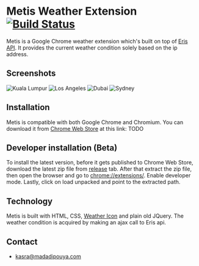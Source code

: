 # Metis Weather Extension [![Build Status](https://api.travis-ci.org/kasramp/weather-extension.svg?branch=master)](https://travis-ci.org/kasramp/weather-extension)

Metis is a Google Chrome weather extension which's built on top of [Eris API](http://eris.madadipouya.com/). It provides the current weather condition solely based on the ip address. 


## Screenshots 
![Kuala Lumpur](https://user-images.githubusercontent.com/4501120/57571299-73a2f600-740c-11e9-8d31-23c5b1ecac09.jpg)
![Los Angeles](https://user-images.githubusercontent.com/4501120/57571326-d72d2380-740c-11e9-9623-fa4db36a1507.jpg)
![Dubai](https://user-images.githubusercontent.com/4501120/57571263-f081a000-740b-11e9-9a89-d754a3e86918.jpg)
![Sydney](https://user-images.githubusercontent.com/4501120/57571264-f1b2cd00-740b-11e9-854d-a1a58d80c5cf.jpg)


## Installation

Metis is compatible with both Google Chrome and Chromium. You can download it from [Chrome Web Store](https://chrome.google.com/webstore/category/extensions) at this link: TODO

## Developer installation (Beta)

To install the latest version, before it gets published to Chrome Web Store, download the latest zip file from [release](https://github.com/kasramp/weather-extension/releases) tab.
After that extract the zip file, then open the browser and go to [chrome://extensions/](chrome://extensions/). Enable developer mode. Lastly, click on load unpacked and point to the extracted path.

## Technology

Metis is built with HTML, CSS, [Weather Icon](https://erikflowers.github.io/weather-icons/) and plain old JQuery. The weather condition is acquired by making an ajax call to Eris api.

## Contact
* kasra@madadipouya.com
